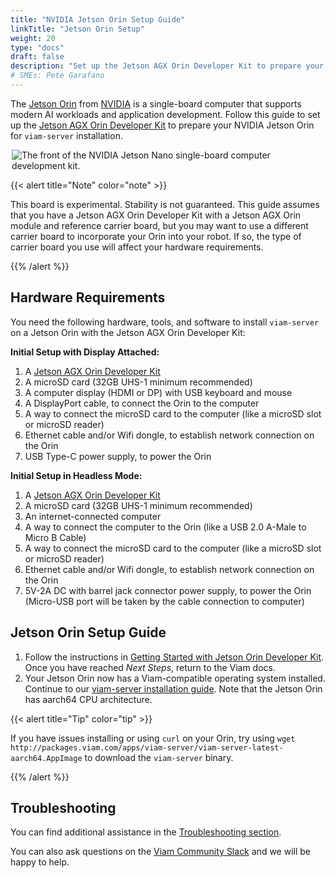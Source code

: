 ```yaml
---
title: "NVIDIA Jetson Orin Setup Guide"
linkTitle: "Jetson Orin Setup"
weight: 20
type: "docs"
draft: false
description: "Set up the Jetson AGX Orin Developer Kit to prepare your NVIDIA Jetson Orin for viam-server installation."
# SMEs: Pete Garafano
---
```


The [Jetson Orin](https://developer.nvidia.com/embedded/jetson-orin) from [NVIDIA](https://www.nvidia.com/) is a single-board computer that supports modern AI workloads and application development.
Follow this guide to set up the [Jetson AGX Orin Developer Kit](https://developer.nvidia.com/embedded/learn/get-started-jetson-agx-orin-devkit) to prepare your NVIDIA Jetson Orin for `viam-server` installation.

<p style="margin:auto; max-width:500px;"><img src="../../img/jetson-nano-setup/jetson-nano-dev-kit.png" alt="The front of the NVIDIA Jetson Nano single-board computer development kit." ></p>

{{< alert title="Note" color="note" >}}

This board is experimental. Stability is not guaranteed.
This guide assumes that you have a Jetson AGX Orin Developer Kit with a Jetson AGX Orin module and reference carrier board, but you may want to use a different carrier board to incorporate your Orin into your robot.
If so, the type of carrier board you use will affect your hardware requirements.

{{% /alert %}}

## Hardware Requirements

You need the following hardware, tools, and software to install `viam-server` on a Jetson Orin with the Jetson AGX Orin Developer Kit:

**Initial Setup with Display Attached:**

1. A [Jetson AGX Orin Developer Kit](https://www.arrow.com/en/products/945-13730-0000-000/nvidia)
2. A microSD card (32GB UHS-1 minimum recommended)
3. A computer display (HDMI or DP) with USB keyboard and mouse
4. A DisplayPort cable, to connect the Orin to the computer
4. A way to connect the microSD card to the computer (like a microSD slot or microSD reader)
5. Ethernet cable and/or Wifi dongle, to establish network connection on the Orin
6. USB Type-C power supply, to power the Orin

**Initial Setup in Headless Mode:**

1. A [Jetson AGX Orin Developer Kit](https://www.arrow.com/en/products/945-13730-0000-000/nvidia)
2. A microSD card (32GB UHS-1 minimum recommended)
3. An internet-connected computer
4. A way to connect the computer to the Orin (like a USB 2.0 A-Male to Micro B Cable)
5. A way to connect the microSD card to the computer (like a microSD slot or microSD reader)
6. Ethernet cable and/or Wifi dongle, to establish network connection on the Orin
7. 5V-2A DC with barrel jack connector power supply, to power the Orin (Micro-USB port will be taken by the cable connection to computer)

## Jetson Orin Setup Guide

1. Follow the instructions in [Getting Started with Jetson Orin Developer Kit](https://developer.nvidia.com/embedded/learn/get-started-jetson-agx-orin-devkit).
Once you have reached *Next Steps*, return to the Viam docs.
1. Your Jetson Orin now has a Viam-compatible operating system installed.
    Continue to our [viam-server installation guide](/installation/install/).
    Note that the Jetson Orin has aarch64 CPU architecture.

{{< alert title="Tip" color="tip" >}}

If you have issues installing or using `curl` on your Orin, try using `wget http://packages.viam.com/apps/viam-server/viam-server-latest-aarch64.AppImage` to download the `viam-server` binary.

{{% /alert %}}

## Troubleshooting

You can find additional assistance in the [Troubleshooting section](/appendix/troubleshooting/).

You can also ask questions on the [Viam Community Slack](https://join.slack.com/t/viamrobotics/shared_invite/zt-1f5xf1qk5-TECJc1MIY1MW0d6ZCg~Wnw) and we will be happy to help.
